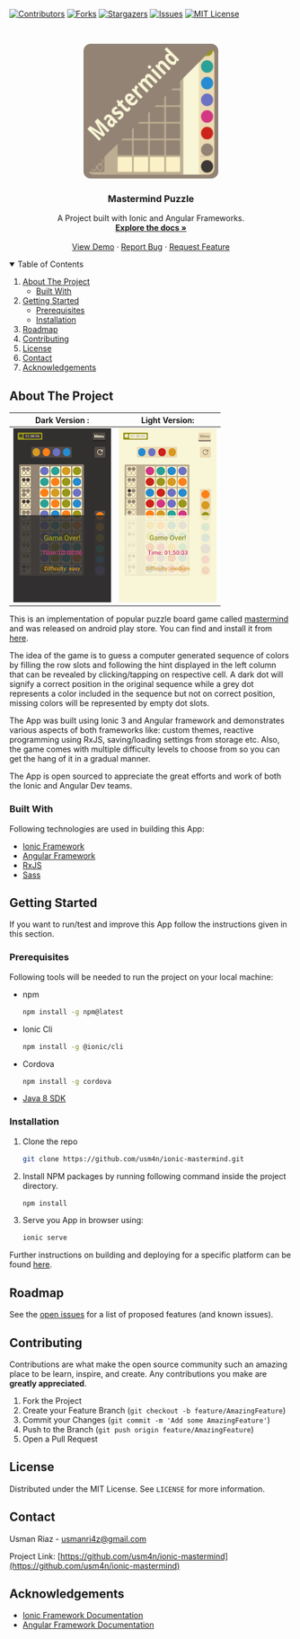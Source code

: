 <!-- PROJECT SHIELDS -->
[![Contributors][contributors-shield]][contributors-url]
[![Forks][forks-shield]][forks-url]
[![Stargazers][stars-shield]][stars-url]
[![Issues][issues-shield]][issues-url]
[![MIT License][license-shield]][license-url]

<!-- PROJECT LOGO -->
<br />
<p align="center">
  <a href="https://github.com/usm4n/ionic-mastermind">
    <img src="resources/icon.png" alt="Logo" width="240" height="240">
  </a>

  <h3 align="center">Mastermind Puzzle</h3>

  <p align="center">
    A Project built with Ionic and Angular Frameworks.
    <br />
    <a href="https://github.com/usm4n/ionic-mastermind"><strong>Explore the docs »</strong></a>
    <br />
    <br />
    <a href = "https://usm4n.github.io/mastermind/">View Demo</a>
    ·
    <a href="https://github.com/usm4n/ionic-mastermind/issues">Report Bug</a>
    ·
    <a href="https://github.com/usm4n/ionic-mastermind/issues">Request Feature</a>
  </p>
</p>

<!-- TABLE OF CONTENTS -->
<details open="open">
  <summary>Table of Contents</summary>
  <ol>
    <li>
      <a href="#about-the-project">About The Project</a>
      <ul>
        <li><a href="#built-with">Built With</a></li>
      </ul>
    </li>
    <li>
      <a href="#getting-started">Getting Started</a>
      <ul>
        <li><a href="#prerequisites">Prerequisites</a></li>
        <li><a href="#installation">Installation</a></li>
      </ul>
    </li>
    <li><a href="#roadmap">Roadmap</a></li>
    <li><a href="#contributing">Contributing</a></li>
    <li><a href="#license">License</a></li>
    <li><a href="#contact">Contact</a></li>
    <li><a href="#acknowledgements">Acknowledgements</a></li>
  </ol>
</details>

<!-- ABOUT THE PROJECT -->
## About The Project

|Dark Version :| Light Version: |
|---|---|
|![Screenshot 1](resources/screenshots/mastermind1.png)|![Screenshot 2](resources/screenshots/mastermind2.png)|

This is an implementation of popular puzzle board game called [mastermind](https://en.wikipedia.org/wiki/Mastermind_(board_game)) and was released on android play store. You can find and install it from [here](https://play.google.com/store/apps/details?id=com.eggies.mastermind&hl=en&gl=US).


The idea of the game is to guess a computer generated sequence of colors by filling the row slots and following the hint displayed in the left column that can be revealed by clicking/tapping on respective cell. A dark dot will signify a correct position in the original sequence while a grey dot represents a color included in the sequence but not on correct position, missing colors will be represented by empty dot slots.

The App was built using Ionic 3 and Angular framework and demonstrates various aspects of both frameworks like: custom themes, reactive programming using RxJS, saving/loading settings from storage etc. Also, the game comes with multiple difficulty levels to choose from so you can get the hang of it in a gradual manner.


The App is open sourced to appreciate the great efforts and work of both the Ionic and Angular Dev teams.

### Built With

Following technologies are used in building this App:

* [Ionic Framework](https://ionicframework.com/)
* [Angular Framework](https://angular.io/)
* [RxJS](https://rxjs-dev.firebaseapp.com/)
* [Sass](https://sass-lang.com/)


<!-- GETTING STARTED -->
## Getting Started

If you want to run/test and improve this App follow the instructions given in this section.

### Prerequisites

Following tools will be needed to run the project on your local machine:

* npm
  ```sh
  npm install -g npm@latest
  ```
* Ionic Cli
  ```sh
  npm install -g @ionic/cli
  ```
* Cordova
  ```sh
  npm install -g cordova
  ```
* [Java 8 SDK](https://www.oracle.com/in/java/technologies/javase/javase-jdk8-downloads.html)

### Installation

1. Clone the repo
   ```sh
   git clone https://github.com/usm4n/ionic-mastermind.git
   ```
2. Install NPM packages by running following command inside the project directory.
   ```sh
   npm install
   ```
3. Serve you App in browser using:
   ```sh
   ionic serve
   ```

Further instructions on building and deploying for a specific platform can be found [here](https://ionicframework.com/docs/developing/starting).

<!-- ROADMAP -->
## Roadmap

See the [open issues](https://github.com/usm4n/ionic-mastermind/issues) for a list of proposed features (and known issues).

<!-- CONTRIBUTING -->
## Contributing

Contributions are what make the open source community such an amazing place to be learn, inspire, and create. Any contributions you make are **greatly appreciated**.

1. Fork the Project
2. Create your Feature Branch (`git checkout -b feature/AmazingFeature`)
3. Commit your Changes (`git commit -m 'Add some AmazingFeature'`)
4. Push to the Branch (`git push origin feature/AmazingFeature`)
5. Open a Pull Request

<!-- LICENSE -->
## License

Distributed under the MIT License. See `LICENSE` for more information.

<!-- CONTACT -->
## Contact

Usman Riaz - usmanri4z@gmail.com

Project Link: [https://github.com/usm4n/ionic-mastermind](https://github.com/usm4n/ionic-mastermind)

<!-- ACKNOWLEDGEMENTS -->
## Acknowledgements

* [Ionic Framework Documentation](https://ionicframework.com/docs)
* [Angular Framework Documentation](https://angular.io/docs)

<!-- MARKDOWN LINKS & IMAGES -->
<!-- https://www.markdownguide.org/basic-syntax/#reference-style-links -->
[contributors-shield]: https://img.shields.io/github/contributors/usm4n/ionic-mastermind.svg?style=for-the-badge
[contributors-url]: https://github.com/usm4n/ionic-mastermind/graphs/contributors
[forks-shield]: https://img.shields.io/github/forks/usm4n/ionic-mastermind.svg?style=for-the-badge
[forks-url]: https://github.com/usm4n/ionic-mastermind/network/members
[stars-shield]: https://img.shields.io/github/stars/usm4n/ionic-mastermind.svg?style=for-the-badge
[stars-url]: https://github.com/usm4n/ionic-mastermind/stargazers
[issues-shield]: https://img.shields.io/github/issues/usm4n/ionic-mastermind.svg?style=for-the-badge
[issues-url]: https://github.com/usm4n/ionic-mastermind/issues
[license-shield]: https://img.shields.io/github/license/usm4n/ionic-mastermind.svg?style=for-the-badge
[license-url]: https://github.com/usm4n/ionic-mastermind/blob/main/LICENSE.txt
